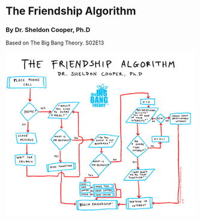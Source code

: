 # The Friendship Algorithm
### By Dr. Sheldon Cooper, Ph.D

Based on The Big Bang Theory. S02E13


![image](./pic.jpg)
